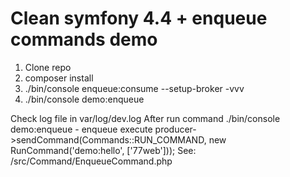 # Clean symfony 4.4 + enqueue commands demo

1. Clone repo
2. composer install
3. ./bin/console enqueue:consume --setup-broker -vvv
4. ./bin/console demo:enqueue

Check log file in var/log/dev.log
After run command ./bin/console demo:enqueue - enqueue execute producer->sendCommand(Commands::RUN_COMMAND, new RunCommand('demo:hello', ['77web']));
See: /src/Command/EnqueueCommand.php
